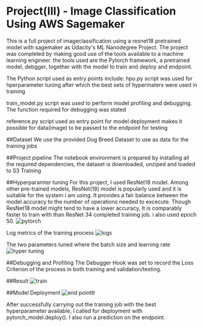 # Project(III) - Image Classification Using AWS Sagemaker
This is a full project of imageclassification using a resnet18 pretrained model with sagemaker as Udacity's ML Nanodegree Project. The project was completed by making good use of the tools available to a machine learning engineer. the tools used are the Pytorch framework, a pretrained model, debgger, together with the model to train and deploy and endpoint. 

The Python script used as entry points include:
hpo.py script was used for hperparameter tuning after which the best sets of hypermaters were used in training

train_model.py script was used to perform model profiling and debugging. The function required for debugging was stated

reference.py script used as entry point for model deployment makes it possible for data(image) to be passed to the endpoint for testing

##Dataset
We use the provided Dog Breed Dataset to use as data for the training jobs

##Project pipeline
The notebook environment is prepared by installing all the required dependencies, the dataset is downloaded, unziped and loaded to S3 Training

##Hyperparamter tuning
For this project, I used ResNet18 model. Among other pre-trained models, ResNet(18) model is popularly used and it is suitable for the system i am using. It provides a fair balance between the model accuracy to the number of operations needed to excecute. Though ResNet18 model might tend to have a lower accuracy, It is comparably faster to train with than ResNet 34 completed training job. i also used epoch 50.
![pytorch](https://user-images.githubusercontent.com/86266982/153577404-22796787-a4af-452f-8fc9-f6b635f1852c.JPG)

Log metrics of the training process
![logs](https://user-images.githubusercontent.com/86266982/153577696-a98071cd-f792-43ee-9971-4f53c4d1b4a2.JPG)

The two parameters tuned where the batch size and learning rate
![hyper tuning](https://user-images.githubusercontent.com/86266982/153577863-b081a384-fac5-4df8-9b62-4a3847110cf5.JPG)

##Debugging and Profiling
The Debugger Hook was set to record the Loss Criterion of the process in both training and validation/testing. 

##Result
![train](https://user-images.githubusercontent.com/86266982/153578222-601c9b5c-b60e-4924-aafe-d1197aa311b0.JPG)

##Model Deployment
![end pointtt](https://user-images.githubusercontent.com/86266982/153578794-1acc5e41-f81c-4280-9d32-85f5335e76ef.JPG)

After successfully carrying out the training job with the best hyperparameter available, I called for deployment with pytorch_model.deploy(). I also run a prediction on the endpoint.


